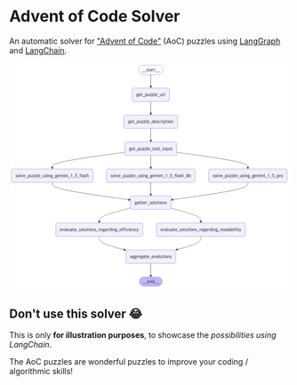 # Advent of Code Solver

An automatic solver for ["Advent of Code"](https://adventofcode.com/) (AoC) puzzles using [LangGraph](https://www.langchain.com/langgraph) and [LangChain](https://www.langchain.com/).

![Graph](images/graph.png)

## Don't use this solver 😂

This is only **for illustration purposes**, to showcase the _possibilities using LangChain_.

The AoC puzzles are wonderful puzzles to improve your coding / algorithmic skills!
